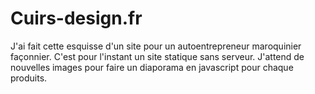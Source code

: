 # Cuirs-design.fr
J'ai fait cette esquisse d'un site pour un autoentrepreneur  maroquinier façonnier.  C'est pour l'instant un site statique sans serveur.
J'attend de nouvelles images pour faire un diaporama en javascript pour chaque produits.
